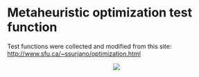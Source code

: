 # Metaheuristic optimization test function
Test functions were collected and modified from this site:  http://www.sfu.ca/~ssurjano/optimization.html
<p align="center">
  <img src="https://github.com/Ilia-Abolhasani/Optimization_Test_Function/blob/main/Vision/griewank.png?raw=true">  
</p>
